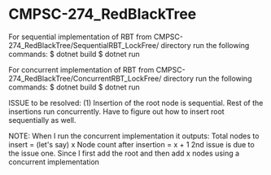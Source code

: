 # CMPSC-274_RedBlackTree

For sequential implementation of RBT from CMPSC-274_RedBlackTree/SequentialRBT_LockFree/ directory run the following commands:
$ dotnet build
$ dotnet run



For concurrent implementation of RBT from CMPSC-274_RedBlackTree/ConcurrentRBT_LockFree/ directory run the following commands:
$ dotnet build
$ dotnet run


ISSUE to be resolved:
(1) Insertion of the root node is sequential. Rest of the insertions run concurrently.
    Have to figure out how to insert root sequentially as well.

    
NOTE: 
When I run the concurrent implementation it outputs:
Total nodes to insert = (let's say) x
Node count after insertion = x + 1
2nd issue is due to the issue one. Since I first add the root and then add x nodes using a concurrent implementation
